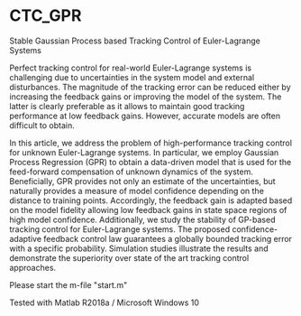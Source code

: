 # CTC_GPR
Stable Gaussian Process based Tracking Control of Euler-Lagrange Systems

Perfect tracking control for real-world Euler-Lagrange systems is challenging due to uncertainties in the system model and external disturbances. The magnitude of the tracking error can be reduced either by increasing the feedback gains or improving the model of the system. The latter is clearly preferable as it allows to maintain good tracking performance at low feedback gains. However, accurate models are often difficult to obtain.

In this article, we address the problem of high-performance tracking control for unknown Euler-Lagrange systems. In particular, we employ Gaussian Process Regression (GPR) to obtain a data-driven 		model that is used for the feed-forward compensation of unknown dynamics of the system. Beneficially, GPR provides not only an estimate of the uncertainties, but naturally provides a measure of model confidence depending on the distance to training points. Accordingly, the feedback gain is adapted based on the model fidelity allowing low feedback gains in state space regions of high model confidence. Additionally, we study the stability of GP-based tracking control for Euler-Lagrange systems. The proposed confidence-adaptive feedback control law guarantees a globally bounded tracking error with a specific probability. Simulation studies illustrate the results and demonstrate the superiority over state of the art tracking control approaches.

Please start the m-file "start.m"

Tested with Matlab R2018a / Microsoft Windows 10
